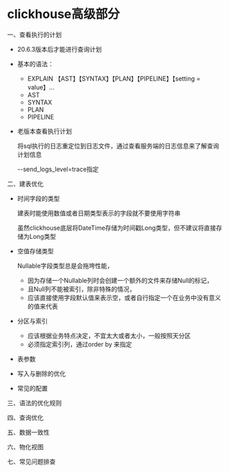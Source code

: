 # clickhouse高级部分

一、查看执行的计划

- 20.6.3版本后才能进行查询计划

- 基本的语法：

  - EXPLAIN 【AST】【SYNTAX】【PLAN】【PIPELINE】【setting = value】...
  - AST
  - SYNTAX
  - PLAN
  - PIPELINE

- 老版本查看执行计划

  将sql执行的日志重定位到日志文件，通过查看服务端的日志信息来了解查询计划信息

  --send_logs_level=trace指定

二、建表优化

- 时间字段的类型

  建表时能使用数值或者日期类型表示的字段就不要使用字符串

  虽然clickhouse底层将DateTime存储为时间戳Long类型，但不建议将直接存储为Long类型

- 空值存储类型

  Nullable字段类型总是会拖垮性能，

  - 因为存储一个Nullable列时会创建一个额外的文件来存储Null的标记，
  - 且Null列不能被索引，除非特殊的情况，
  - 应该直接使用字段默认值来表示空，或者自行指定一个在业务中没有意义的值来代表

- 分区与索引

  - 应该根据业务特点决定，不宜太大或者太小，一般按照天分区
  - 必须指定索引列，通过order by 来指定

- 表参数

- 写入与删除的优化

- 常见的配置

三、语法的优化规则

四、查询优化

五、数据一致性

六、物化视图

七、常见问题排查

